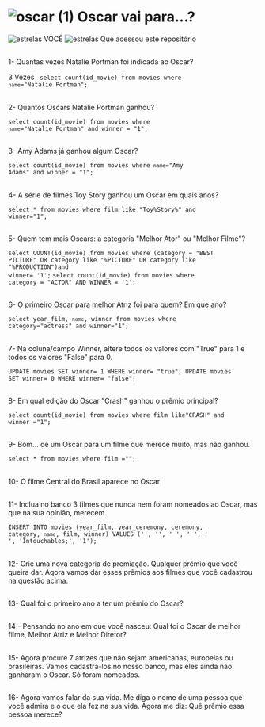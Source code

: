 # ![oscar (1)](https://user-images.githubusercontent.com/111004514/236502883-13465dd2-a14a-44ba-b4c1-e5e7b606654c.png) Oscar vai para...?
<div>
  
![estrelas](https://user-images.githubusercontent.com/111004514/236503252-d08cd53c-d12c-4eb3-a58c-621feabac86f.png)
  VOCÊ
  ![estrelas](https://user-images.githubusercontent.com/111004514/236503360-31999433-279e-4a7e-b760-3a1f7a9fb23c.png)
Que acessou este repositório
</div>

##
 
1- Quantas vezes Natalie Portman foi indicada ao Oscar?

3 Vezes
<code> select count(id_movie) from movies where `name`="Natalie Portman";</code>

##

2- Quantos Oscars Natalie Portman ganhou?

<code>select count(id_movie) from movies where `name`="Natalie Portman" and winner = "1";
</code>

##

3- Amy Adams já ganhou algum Oscar?

<code>select count(id_movie) from movies where `name`="Amy Adams" and winner = "1";</code>

##

4- A série de filmes Toy Story ganhou um Oscar em quais anos?

<code>select * from movies where film like "Toy%Story%" and winner="1";</code>

##
    
5- Quem tem mais Oscars: a categoria "Melhor Ator" ou "Melhor Filme"?

<code>select COUNT(id_movie) from movies where (category = "BEST PICTURE" OR category like "%PICTURE" OR category like "%PRODUCTION")and winner= '1';</code>
<code>select count(id_movie) from movies where category = "ACTOR" AND WINNER = '1';</code>

##

 6- O primeiro Oscar para melhor Atriz foi para quem? Em que ano?

<code>select year_film, `name`, winner from movies where category="actress" and winner="1";</code>

##

7- Na coluna/campo Winner, altere todos os valores com "True" para 1 e todos os valores "False" para 0.

<code>UPDATE movies
SET  winner= 1
WHERE winner= "true";
UPDATE movies
SET  winner= 0
WHERE winner= "false";
</code>

##

 8- Em qual edição do Oscar "Crash" ganhou o prêmio principal?

 <code>select count(id_movie) from movies where film like"CRASH" and winner ="1";
</code>
	
##

9- Bom... dê um Oscar para um filme que merece muito, mas não ganhou.

<code>select * from movies where film ="";</code>

##

10- O filme Central do Brasil aparece no Oscar

<code></code>

##

11- Inclua no banco 3 filmes que nunca nem foram nomeados ao Oscar, mas que na sua opinião, merecem. 

<code>INSERT INTO movies (year_film, year_ceremony, ceremony, category, `name`, film, winner) VALUES ('', '', ' ', ' ', ' ', 'Intouchables;', '1');</code>

##

12- Crie uma nova categoria de premiação. Qualquer prêmio que você queira dar. Agora vamos dar esses prêmios aos filmes que você cadastrou na questão acima.

<code></code>

##

13- Qual foi o primeiro ano a ter um prêmio do Oscar?

<code></code>

##

14 - Pensando no ano em que você nasceu: Qual foi o Oscar de melhor filme, Melhor Atriz e Melhor Diretor?

<code></code>

##

15- Agora procure 7 atrizes que não sejam americanas, europeias ou brasileiras.  Vamos cadastrá-los no nosso banco, mas eles ainda não ganharam o Oscar. Só foram nomeados.

<code></code>

##

16- Agora vamos falar da sua vida. Me diga o nome de uma pessoa que você admira e o que ela fez na sua vida. Agora me diz: Quê prêmio essa pessoa merece? 

<code></code>

##
